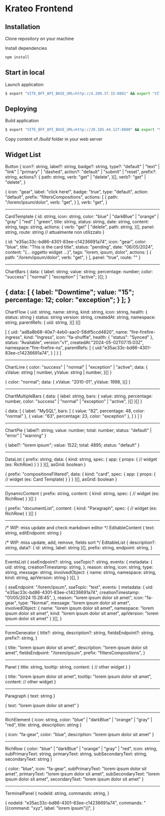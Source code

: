 # Krateo Frontend

## Installation
Clone repository on your machine

Install dependencies
```sh
npm install
```

## Start in local
Launch application
```sh
$ export "VITE_BFF_API_BASE_URL=http://4.209.37.15:8081" && export "VITE_AUTHN_API_BASE_URL=http://51.138.231.131:8080" && npm run dev
```

## Deploying
Build application 
```sh
$ export "VITE_BFF_API_BASE_URL=http://20.105.44.127:8080" && export "VITE_AUTHN_API_BASE_URL=http://51.138.231.131:8080" &&  npm run vite build
```

Copy content of _/build_ folder in your web server

## Widget List

Button
{
  icon?: string,
  label?: string,
  badge?: string,
  type?: "default" | "text" | "link" | "primary" | "dashed",
  action?: "default" | "submit" | "reset",
  prefix?: string,
  actions?: {
    path: string,
    verb: "get" | "delete",
  }[],
  verb?: "get" | "delete",
}

{
  icon: "gear",
  label: "click here!",
  badge: "true",
  type: "default",
  action: "default",
  prefix: "filtersCompositions",
  actions: [
	  {
	    path: "/lorem/ipsum/dolor",
	    verb: "get",
	  }
  ],
  verb: "get",
}

-------------------------

CardTemplate
{
	id: string,
 	icon: string,
 	color: "blue" | "darkBlue" | "orange" | "gray" | "red" | "green",
 	title: string,
 	status: string,
 	date: string,
 	content: string,
 	tags: string,
 	actions: {
 		verb: "get" | "delete",
 		path: string,
 	}[],
 	panel: string,
 	route: string // attualmente non utilizzato
}

{
	id: "e35ac33c-bd86-4301-83ee-c14236691a74",
 	icon: "gear",
 	color: "blue",
 	title: "This is the card title",
 	status: "pending",
 	date: "06/05/2024",
 	content: "{... oggetto widget ...}",
 	tags: "lorem, ipsum, dolor",
 	actions: [
	  {
	    path: "/lorem/ipsum/dolor",
	    verb: "get",
	  }
  ],
 	panel: "true",
 	route: ""
}

-------------------------


ChartBars
{
  data: {
	  label: string;
	  value: string;
	  percentage: number;
	  color: "success" | "normal" | "exception" | "active";
  }[];
}

{
  data: [
	  {
		  label: "Downtime";
		  value: "15";
		  percentage: 12;
		  color: "exception";
	  }
	];
}
-------------------------

ChartFlow
{
	uid: string,
	name: string,
	kind: string,
	icon: string,
	health: {
		status: string
	}
	status: string
	version: string,
	createdAt: string,
	namespace: string,
	parentRefs: {
		uid: string,
	}[]
}[]


[
	{
		uid: "ad8a8b68-40e7-4eb0-aac0-58df5ccd4820",
		name: "fire-firefire-ingress",
		kind: "Ingress",
		icon: "fa-shuffle",
		health: {
	    "status": "Synced"
	 	},
		status: "Available",
		version:"v1",
		createdAt:"2024-05-02T07:15:03Z",
		namespace:"fire-firefire-ns",
		parentRefs: [
			{
				uid:"e35ac33c-bd86-4301-83ee-c14236691a74",
			}
		]
	}
]


-------------------------


ChartLine
{
	color: "success" | "normal" | "exception" | "active";
	data: {
		xValue: string | number,
		yValue: string | number,
	}[]
}

{
	color: "normal";
	data: {
		xValue: "2010-01",
		yValue: 1998,
	}[]
}

-------------------------


ChartMultipleBars
{
	data: {
		label: string,
		bars: {
			value: string,
			percentage: number,
			color: "success" | "normal" | "exception" | "active",
		}[]
	}[]
}

{
	data: [
		{
	    label: "MySQL",
	    bars: [
	      {
	        value: "82",
	        percentage: 48,
	        color: "normal"
	      },
	      {
	        value: "63",
	        percentage: 23,
	        color: "exception"
	      },
	    ]
	  }
  ]
}


-------------------------



ChartPie
{
	label?: string;
 	value: number;
 	total: number;
 	status: "default" | "error" | "warning"
}

{
	label?: "lorem ipsum";
 	value: 1522;
 	total: 4895;
 	status: "default"
}

-------------------------


DataList
{
	prefix: string,
	data: {
		kind: string,
		spec: {
			app: {
			 props: {
			 	// widget (es: RichRow)
			 }
			}
		}
	}[],
	asGrid: boolean
}

{
	prefix: "compositionsFiltered",
	data: {
		kind: "card",
		spec: {
			app: {
			 props: {
			 	// widget (es: Card Template)
			 }
			}
		}
	}[],
	asGrid: boolean
}


-------------------------


DynamicContent
{
	prefix: string,
	content: {
		kind: string,
		spec: {
			// widget (es: RichRow)
		}
	}[]
}

{
	prefix: "documentList",
	content: {
		kind: "Paragraph",
		spec: {
			// widget (es: RichRow)
		}
	}[]
}


-------------------------


/* 
	WIP: miss update and check markdown editor
*/
EditableContent
{
	text: string,
	editEndpoint: string
}

/* 
	WIP: miss update, add, remove, fields sort
*/
EditableList
{
	description?: string,
  data?: { id: string, label: string }[],
	prefix: string,
	endpoint: string,
}


-------------------------


EventsList
{
  sseEndpoint?: string,
  sseTopic?: string,
  events: {
  	metadata: {
  		uid: string,
  		creationTimestamp: string,
  	},
  	reason: string,
  	icon: string,
  	type: string,
  	message: string,
  	involvedObject: {
  		name: string,
  		namespace: string,
  		kind: string,
  		apiVersion: string
  	}
  }[],
}

{
  sseEndpoint: "/lorem/ipsum",
  sseTopic: "test",
  events: {
  	metadata: {
  		uid: "e35ac33c-bd86-4301-83ee-c14236691a74",
  		creationTimestamp: "01/05/2024 15:28:45",
  	},
  	reason: "lorem ipsum dolor sit amet",
  	icon: "fa-gear",
  	type: "Normal",
  	message: "lorem ipsum dolor sit amet",
  	involvedObject: {
  		name: "lorem ipsum dolor sit amet",
  		namespace: "lorem ipsum dolor sit amet",
  		kind: "lorem ipsum dolor sit amet",
  		apiVersion: "lorem ipsum dolor sit amet"
  	}
  }[],
}

-------------------------


FormGenerator
{
	title?: string,
	description?: string,
	fieldsEndpoint?: string,
	prefix?: string,
}


{
	title: "lorem ipsum dolor sit amet",
	description: "lorem ipsum dolor sit amet",
	fieldsEndpoint: "/lorem/ipsum",
	prefix: "filtersCompositions",
}

-------------------------


Panel
{
	title: string,
	tooltip: string,
	content: {
		// other widget
	}
}


{
	title: "lorem ipsum dolor sit amet",
	tooltip: "lorem ipsum dolor sit amet",
	content: // other widget
}


-------------------------


Paragraph
{
	text: string
}

{
	text: "lorem ipsum dolor sit amet"
}

-------------------------


RichElement
{
	icon: string,
	color: "blue" | "darkBlue" | "orange" | "gray" | "red", title: string,
	description: string
}


{
	icon: "fa-gear",
	color: "blue",
	description: "lorem ipsum dolor sit amet"
}

-------------------------


RichRow
{
	color: "blue" | "darkBlue" | "orange" | "gray" | "red",
	icon: string,
	subPrimaryText: string,
	primaryText: string,
	subSecondaryText: string,
	secondaryText: string
}

{
	color: "blue",
	icon: "fa-gear",
	subPrimaryText: "lorem ipsum dolor sit amet",
	primaryText: "lorem ipsum dolor sit amet",
	subSecondaryText: "lorem ipsum dolor sit amet",
	secondaryText: "lorem ipsum dolor sit amet"
}

-------------------------


TerminalPanel
{
  nodeId: string,
  commands: string,
}

{
  nodeId: "e35ac33c-bd86-4301-83ee-c14236691a74",
  commands: "[{command: "xyz", label: "lorem ipsum"}]",
}

